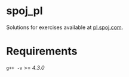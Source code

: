 spoj_pl
=======

Solutions for exercises available at [pl.spoj.com](pl.spoj.com).


Requirements
============

`g++ -v`  >= *4.3.0*
